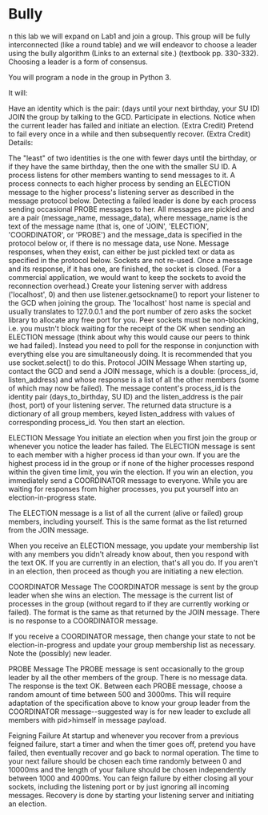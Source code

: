 # Bully
n this lab we will expand on Lab1 and join a group. This group will be fully interconnected (like a round table) and we will endeavor to choose a leader using the bully algorithm (Links to an external site.) (textbook pp. 330-332). Choosing a leader is a form of consensus.

You will program a node in the group in Python 3.

It will:

Have an identity which is the pair: (days until your next birthday, your SU ID)
JOIN the group by talking to the GCD.
Participate in elections.
Notice when the current leader has failed and initiate an election. (Extra Credit)
Pretend to fail every once in a while and then subsequently recover. (Extra Credit)
Details:

The "least" of two identities is the one with fewer days until the birthday, or if they have the same birthday, then the one with the smaller SU ID.
A process listens for other members wanting to send messages to it.
A process connects to each higher process by sending an ELECTION message to the higher process's listening server as described in the message protocol below.
Detecting a failed leader is done by each process sending occasional PROBE messages to her.
All messages are pickled and are a pair (message_name, message_data), where message_name is the text of the message name (that is, one of 'JOIN', 'ELECTION', 'COORDINATOR', or 'PROBE') and the message_data is specified in the protocol below or, if there is no message data, use None. Message responses, when they exist, can either be just pickled text or data as specified in the protocol below.
Sockets are not re-used. Once a message and its response, if it has one, are finished, the socket is closed. (For a commercial application, we would want to keep the sockets to avoid the reconnection overhead.)
Create your listening server with address ('localhost', 0) and then use listener.getsockname() to report your listener to the GCD when joining the group. The 'localhost' host name is special and usually translates to 127.0.0.1 and the port number of zero asks the socket library to allocate any free port for you.
Peer sockets must be non-blocking, i.e. you mustn't block waiting for the receipt of the OK when sending an ELECTION message (think about why this would cause our peers to think we had failed). Instead you need to poll for the response in conjunction with everything else you are simultaneously doing. It is recommended that you use socket.select() to do this.
Protocol
JOIN Message
When starting up, contact the GCD and send a JOIN message, which is a double: (process_id, listen_address) and whose response is a list of all the other members (some of which may now be failed). The message content's process_id is the identity pair (days_to_birthday, SU ID) and the listen_address is the pair (host, port) of your listening server. The returned data structure is a dictionary of all group members, keyed listen_address with values of corresponding process_id. You then start an election.

ELECTION Message
You initiate an election when you first join the group or whenever you notice the leader has failed. The ELECTION message is sent to each member with a higher process id than your own. If you are the highest process id in the group or if none of the higher processes respond within the given time limit, you win the election. If you win an election, you immediately send a COORDINATOR message to everyone. While you are waiting for responses from higher processes, you put yourself into an election-in-progress state.

The ELECTION message is a list of all the current (alive or failed) group members, including yourself. This is the same format as the list returned from the JOIN message.

When you receive an ELECTION message, you update your membership list with any members you didn't already know about, then you respond with the text OK. If you are currently in an election, that's all you do. If you aren't in an election, then proceed as though you are initiating a new election.

COORDINATOR Message
The COORDINATOR message is sent by the group leader when she wins an election. The message is the current list of processes in the group (without regard to if they are currently working or failed). The format is the same as that returned by the JOIN message. There is no response to a COORDINATOR message.

If you receive a COORDINATOR message, then change your state to not be election-in-progress and update your group membership list as necessary. Note the (possibly) new leader.

PROBE Message 
The PROBE message is sent occasionally to the group leader by all the other members of the group. There is no message data. The response is the text OK. Between each PROBE message, choose a random amount of time between 500 and 3000ms. This will require adaptation of the specification above to know your group leader from the COORDINATOR message--suggested way is for new leader to exclude all members with pid>himself in message payload.

Feigning Failure
At startup and whenever you recover from a previous feigned failure, start a timer and when the timer goes off, pretend you have failed, then eventually recover and go back to normal operation. The time to your next failure should be chosen each time randomly between 0 and 10000ms and the length of your failure should be chosen independently between 1000 and 4000ms. You can feign failure by either closing all your sockets, including the listening port or by just ignoring all incoming messages. Recovery is done by starting your listening server and initiating an election.
